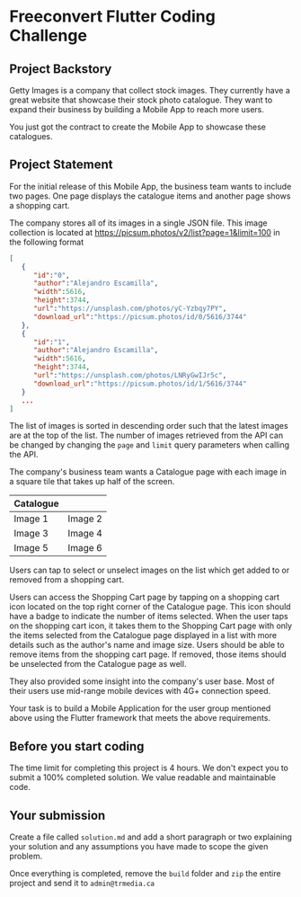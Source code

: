 # Freeconvert Flutter Coding Challenge

## Project Backstory
Getty Images is a company that collect stock images. They currently have a great website that showcase their stock photo catalogue. They want to expand their business by building a Mobile App to reach more users.

You just got the contract to create the Mobile App to showcase these catalogues.

## Project Statement
For the initial release of this Mobile App, the business team wants to include two pages. One page displays the catalogue items and another page shows a shopping cart.

The company stores all of its images in a single JSON file. This image collection is located at https://picsum.photos/v2/list?page=1&limit=100 in the following format

```json
[
   {
      "id":"0",
      "author":"Alejandro Escamilla",
      "width":5616,
      "height":3744,
      "url":"https://unsplash.com/photos/yC-Yzbqy7PY",
      "download_url":"https://picsum.photos/id/0/5616/3744"
   },
   {
      "id":"1",
      "author":"Alejandro Escamilla",
      "width":5616,
      "height":3744,
      "url":"https://unsplash.com/photos/LNRyGwIJr5c",
      "download_url":"https://picsum.photos/id/1/5616/3744"
   }
   ...
]
```

The list of images is sorted in descending order such that the latest images are at the top of the list. The number of images retrieved from the API can be changed by changing the `page` and `limit` query parameters when calling the API.

The company's business team wants a Catalogue page with each image in a square tile that takes up half of the screen. 

| Catalogue |   |
|---|---|
|  Image 1 | Image 2  |
|  Image 3 | Image 4  |
|  Image 5 | Image 6  |

Users can tap to select or unselect images on the list which get added to or removed from a shopping cart. 

Users can access the Shopping Cart page by tapping on a shopping cart icon located on the top right corner of the Catalogue page. This icon should have a badge to indicate the number of items selected. When the user taps on the shopping cart icon, it takes them to the Shopping Cart page with only the items selected from the Catalogue page displayed in a list with more details such as the author's name and image size. Users should be able to remove items from the shopping cart page. If removed, those items should be unselected from the Catalogue page as well.

They also provided some insight into the company's user base. Most of their users use mid-range mobile devices with 4G+ connection speed.

Your task is to build a Mobile Application for the user group mentioned above using the Flutter framework that meets the above requirements. 

## Before you start coding
The time limit for completing this project is 4 hours. We don't expect you to submit a 100% completed solution. We value readable and maintainable code.

## Your submission

Create a file called `solution.md` and add a short paragraph or two explaining your solution and any assumptions you have made to scope the given problem. 

Once everything is completed, remove the `build` folder and `zip` the entire project and send it to `admin@trmedia.ca`
